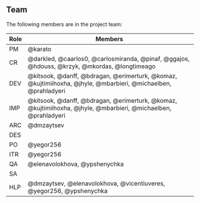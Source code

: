## Team

The following members are in the project team:

Role | Members
---|---
PM | @karato
CR | @darkled, @caarlos0, @carlosmiranda, @pinaf, @ggajos, @hdouss, @krzyk, @mkordas, @longtimeago
DEV | @kitsook, @danff, @bdragan, @erimerturk, @komaz, @kujtimiihoxha, @jhyle, @mbarbieri, @michaelben, @prahladyeri
IMP | @kitsook, @danff, @bdragan, @erimerturk, @komaz, @kujtimiihoxha, @jhyle, @mbarbieri, @michaelben, @prahladyeri
ARC | @dmzaytsev
DES | 
PO | @yegor256
ITR | @yegor256
QA | @elenavolokhova, @ypshenychka
SA | 
HLP | @dmzaytsev, @elenavolokhova, @vicentiuveres, @yegor256, @ypshenychka
